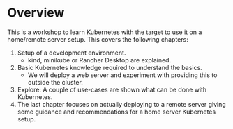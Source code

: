 # Overview

This is a workshop to learn Kubernetes with the target to use it on a home/remote server setup. This covers the following chapters:

1. Setup of a development environment.
    * kind, minikube or Rancher Desktop are explained.
2. Basic Kubernetes knowledge required to understand the basics.
    * We will deploy a web server and experiment with providing this to outside the cluster.
3. Explore: A couple of use-cases are shown what can be done with Kubernetes.
4. The last chapter focuses on actually deploying to a remote server giving some guidance and recommendations for a home server Kubernetes setup.
